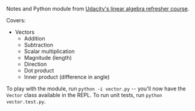 Notes and Python module from [Udacity's linear algebra refresher course](https://www.udacity.com/course/linear-algebra-refresher-course--ud953).

Covers:
* Vectors
  * Addition
  * Subtraction
  * Scalar multiplication
  * Magnitude (length)
  * Direction
  * Dot product
  * Inner product (difference in angle)

To play with the module, run `python -i vector.py` -- you'll now have the `Vector` class available in the REPL. To run unit tests, run `python vector.test.py`.
